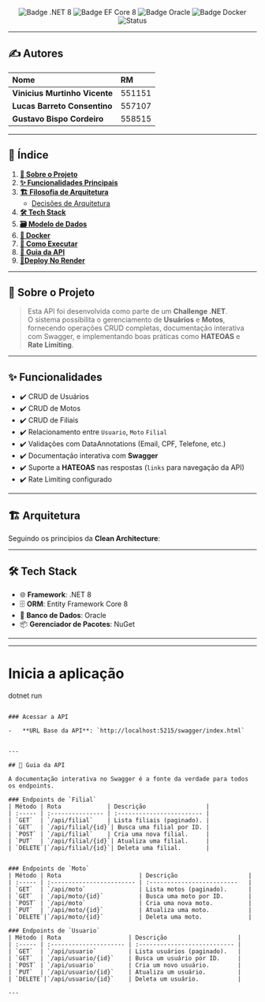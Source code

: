 <div align="center">
  
  ![Badge .NET 8](https://img.shields.io/badge/.NET-8.0-blueviolet?style=for-the-badge&logo=dotnet)
  ![Badge EF Core 8](https://img.shields.io/badge/EF%20Core-8-blue?style=for-the-badge&logo=c-sharp)
  ![Badge Oracle](https://img.shields.io/badge/Oracle-Database-red?style=for-the-badge&logo=oracle)
  ![Badge Docker](https://img.shields.io/badge/Docker-Ready-blue?style=for-the-badge&logo=docker)
  ![Status](https://img.shields.io/badge/status-ativo-success?style=for-the-badge)

</div>

---
## ✍️ Autores

<div align="center">

| Nome | RM |
| :--- | :--- |
| **Vinicius Murtinho Vicente** | 551151 |
| **Lucas Barreto Consentino** | 557107 |
| **Gustavo Bispo Cordeiro** | 558515 |

</div>

---

## 🧭 Índice

1.  [**🎯 Sobre o Projeto**](#-sobre-o-projeto)
2.  [**✨ Funcionalidades Principais**](#-funcionalidades-principais)
3.  [**🏗️ Filosofia de Arquitetura**](#️-filosofia-de-arquitetura)
    -   [Decisões de Arquitetura](#-decisões-de-arquitetura)
4.  [**🛠️ Tech Stack**](#️-tech-stack)
5.  [**🗃️ Modelo de Dados**](#️-modelo-de-dados)
6.  [**🐳 Docker**](#-docker)
7.  [**🚀 Como Executar**](#-como-executar)
8. [**📖 Guia da API**](#-guia-da-api)
9. [**🔗Deploy No Render**](#-deploy-no-render)


---

## 🎯 Sobre o Projeto

> Esta API foi desenvolvida como parte de um **Challenge .NET**.  
O sistema possibilita o gerenciamento de **Usuários** e **Motos**, fornecendo operações CRUD completas, documentação interativa com Swagger, e implementando boas práticas como **HATEOAS** e **Rate Limiting**.

---

## ✨ Funcionalidades

- ✔️ CRUD de Usuários  
- ✔️ CRUD de Motos
- ✔️ CRUD de Filiais 
- ✔️ Relacionamento entre `Usuario`, `Moto`  `Filial` 
- ✔️ Validações com DataAnnotations (Email, CPF, Telefone, etc.)  
- ✔️ Documentação interativa com **Swagger**  
- ✔️ Suporte a **HATEOAS** nas respostas (`links` para navegação da API)  
- ✔️ Rate Limiting configurado  

---

## 🏗️ Arquitetura

Seguindo os princípios da **Clean Architecture**:



---


## 🛠️ Tech Stack

-   🌐 **Framework**: .NET 8
-   🗄️ **ORM**: Entity Framework Core 8
-   🐘 **Banco de Dados**: Oracle
-   📦 **Gerenciador de Pacotes**: NuGet

---



---



# Inicia a aplicação
dotnet run 
```

### Acessar a API

-   **URL Base da API**: `http://localhost:5215/swagger/index.html`


---

## 📖 Guia da API

A documentação interativa no Swagger é a fonte da verdade para todos os endpoints.

### Endpoints de `Filial`
| Método | Rota             | Descrição                 |
| :----- | :--------------- | :------------------------ |
| `GET`  | `/api/filial`    | Lista filiais (paginado). |
| `GET`  | `/api/filial/{id}`| Busca uma filial por ID. |
| `POST` | `/api/filial`    | Cria uma nova filial.     |
| `PUT`  | `/api/filial/{id}`| Atualiza uma filial.     |
| `DELETE`|`/api/filial/{id}`| Deleta uma filial.       |


### Endpoints de `Moto`
| Método | Rota                      | Descrição                    |
| :----- | :------------------------ | :-------------------------   |
| `GET`  | `/api/moto`               | Lista motos (paginado).      |
| `GET`  | `/api/moto/{id}`          | Busca uma moto por ID.       |
| `POST` | `/api/moto`               | Cria uma nova moto.          |
| `PUT`  | `/api/moto/{id}`          | Atualiza uma moto.           |
| `DELETE`|`/api/moto/{id}`          | Deleta uma moto.             |

### Endpoints de `Usuario`
| Método | Rota                   | Descrição                    |
| :----- | :--------------------- | :--------------------------- |
| `GET`  | `/api/usuario`         | Lista usuários (paginado).   |
| `GET`  | `/api/usuario/{id}`    | Busca um usuário por ID.     |
| `POST` | `/api/usuario`         | Cria um novo usuário.        |
| `PUT`  | `/api/usuario/{id}`    | Atualiza um usuário.         |
| `DELETE`|`/api/usuario/{id}`    | Deleta um usuário.           |

---


